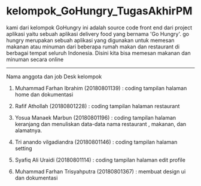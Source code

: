 # kelompok_GoHungry_TugasAkhirPM

kami dari kelompok GoHungry ini adalah source code front end dari project aplikasi yaitu sebuah aplikasi delivery food yang bernama 'Go Hungry'. go hungry merupakan sebuah aplikasi yang digunakan untuk memesan makanan atau minuman dari beberapa rumah makan dan restaurant di berbagai tempat seluruh Indonesia. Disini kita bisa memesan makanan dan minuman secara online

---------------

Nama anggota dan job Desk kelompok

1.	Muhammad Farhan Ibrahim 	(20180801139) :
 coding tampilan halaman home dan dokumentasi

2.	Rafif Athollah  			(20180801228) :
coding tampilan halaman restaurant 

3.	Yosua Manaek Marbun	 	(20180801196) : 
coding tampilan halaman keranjang dan menuliskan data-data nama restaurant , makanan, dan alamatnya.

4.	Tri anando vilgadiandra 		(20180801146) : 
coding tampilan halaman setting 

5.	Syafiq Ali Uraidi  			(20180801114) : 
coding tampilan halaman edit profile

6.	Muhammad Farhan Trisyahputra 	(20180801367) : 
membuat design ui dan dokumentasi
